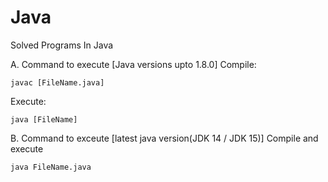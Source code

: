 # Java
Solved Programs In Java

A. Command to execute [Java versions upto 1.8.0]
Compile:
```
javac [FileName.java]
```
Execute:
```
java [FileName]
````

B. Command to exceute [latest java version(JDK 14 / JDK 15)]
Compile and execute
```
java FileName.java
```
